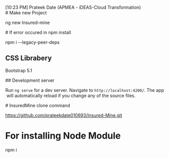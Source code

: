 [10:23 PM] Prateek Date (APMEA - iDEAS-Cloud Transformation)
# Make new Project

ng new Insured-mine

# If error occured in npm install 

npm i --legacy-peer-deps

## CSS Librabery

Bootstrap 5.1

## Development server

Run `ng serve` for a dev server. Navigate to `http://localhost:4200/`. The app will automatically reload if you change any of the source files.

# InsuredMine clone command

https://github.com/prateekdate010693/Insured-Mine.git

# For installing Node Module

npm i



